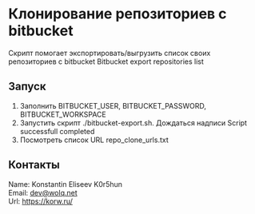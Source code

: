 # Клонирование репозиториев с bitbucket
Скрипт помогает экспортировать/выгрузить список своих репозиториев с bitbucket
Bitbucket export repositories list

## Запуск
1) Заполнить BITBUCKET_USER, BITBUCKET_PASSWORD, BITBUCKET_WORKSPACE
2) Запустить скрипт ./bitbucket-export.sh. Дождаться надписи Script successfull completed
3) Посмотреть список URL repo_clone_urls.txt

## Контакты
Name: Konstantin Eliseev K0r5hun    
Email: dev@wolq.net    
Url: https://korw.ru/
